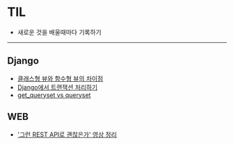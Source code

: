 # TIL
- 새로운 것을 배울때마다 기록하기
---

## Django
- [클래스형 뷰와 함수형 뷰의 차이점](Django/CBV_vs_FBV.md)
- [Django에서 트랜잭션 처리하기](Django/Transaction.md)
- [get_queryset vs queryset](Django/get_queryset_vs_queryset.md)

## WEB
- ['그런 REST API로 괜찮은가' 영상 정리](Web/REST_API.md)